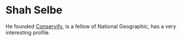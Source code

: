 # Shah Selbe
He founded [Conservify](https://conservify.org), is a fellow of National Geographic, has a very interesting profile. 